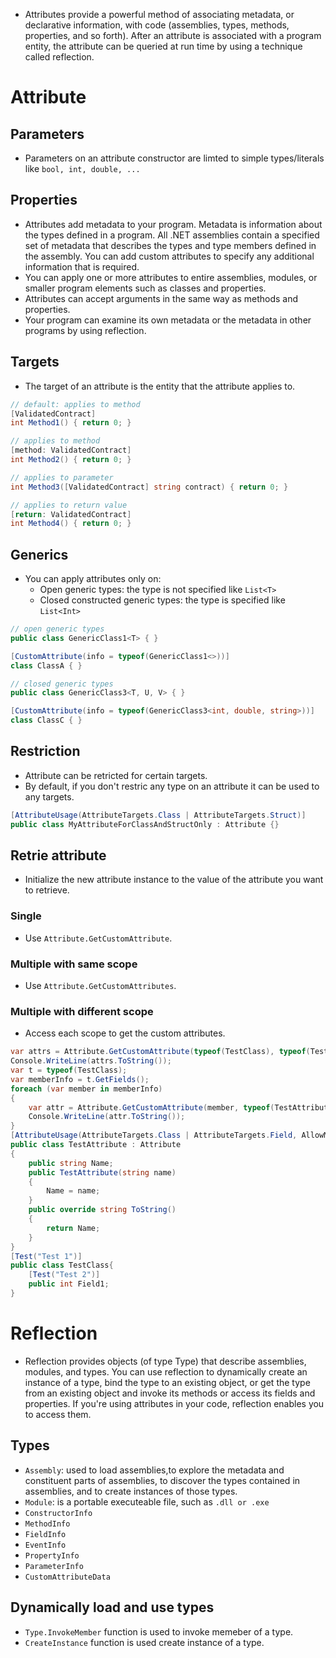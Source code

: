 - Attributes provide a powerful method of associating metadata, or declarative information, with code (assemblies, types, methods, properties, and so forth). After an attribute is associated with a program entity, the attribute can be queried at run time by using a technique called reflection. 
# Attribute
## Parameters
- Parameters on an attribute constructor are limted to simple types/literals like `bool, int, double, ...`
## Properties
- Attributes add metadata to your program. Metadata is information about the types defined in a program. All .NET assemblies contain a specified set of metadata that describes the types and type members defined in the assembly. You can add custom attributes to specify any additional information that is required.
- You can apply one or more attributes to entire assemblies, modules, or smaller program elements such as classes and properties.
- Attributes can accept arguments in the same way as methods and properties.
- Your program can examine its own metadata or the metadata in other programs by using reflection.
## Targets
- The target of an attribute is the entity that the attribute applies to.
```c#
// default: applies to method
[ValidatedContract]
int Method1() { return 0; }

// applies to method
[method: ValidatedContract]
int Method2() { return 0; }

// applies to parameter
int Method3([ValidatedContract] string contract) { return 0; }

// applies to return value
[return: ValidatedContract]
int Method4() { return 0; }
```
## Generics
- You can apply attributes only on:
    - Open generic types: the type is not specified like `List<T>`
    - Closed constructed generic types: the type is specified like `List<Int>`
```c#
// open generic types
public class GenericClass1<T> { }

[CustomAttribute(info = typeof(GenericClass1<>))]
class ClassA { }

// closed generic types
public class GenericClass3<T, U, V> { }

[CustomAttribute(info = typeof(GenericClass3<int, double, string>))]
class ClassC { }
```
## Restriction
- Attribute can be retricted for certain targets.
- By default, if you don't restric any type on an attribute it can be used to any targets.
```c#
[AttributeUsage(AttributeTargets.Class | AttributeTargets.Struct)]
public class MyAttributeForClassAndStructOnly : Attribute {}
```
## Retrie attribute
- Initialize the new attribute instance to the value of the attribute you want to retrieve.
### Single
- Use `Attribute.GetCustomAttribute`.
### Multiple with same scope
- Use `Attribute.GetCustomAttributes`.
### Multiple with different scope
- Access each scope to get the custom attributes.
```c#
var attrs = Attribute.GetCustomAttribute(typeof(TestClass), typeof(TestAttribute));
Console.WriteLine(attrs.ToString());
var t = typeof(TestClass);
var memberInfo = t.GetFields();
foreach (var member in memberInfo)
{
    var attr = Attribute.GetCustomAttribute(member, typeof(TestAttribute));
    Console.WriteLine(attr.ToString());
}
[AttributeUsage(AttributeTargets.Class | AttributeTargets.Field, AllowMultiple = false)]
public class TestAttribute : Attribute
{
    public string Name;
    public TestAttribute(string name)
    {
        Name = name;
    }
    public override string ToString()
    {
        return Name;
    }
}
[Test("Test 1")]
public class TestClass{
    [Test("Test 2")]
    public int Field1;
}
```
# Reflection
- Reflection provides objects (of type Type) that describe assemblies, modules, and types. You can use reflection to dynamically create an instance of a type, bind the type to an existing object, or get the type from an existing object and invoke its methods or access its fields and properties. If you're using attributes in your code, reflection enables you to access them.
## Types
- `Assembly`: used to load assemblies,to explore the metadata and constituent parts of assemblies, to discover the types contained in assemblies, and to create instances of those types.
- `Module`: is a portable executeable file, such as `.dll or .exe`
- `ConstructorInfo`
- `MethodInfo`
- `FieldInfo`
- `EventInfo`
- `PropertyInfo`
- `ParameterInfo`
- `CustomAttributeData`
## Dynamically load and use types
- `Type.InvokeMember` function is used to invoke memeber of a type.
- `CreateInstance` function is used create instance of a type.